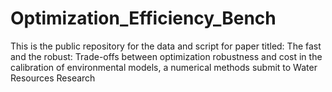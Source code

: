# Optimization_Efficiency_Bench
This is the public repository for the data and script for paper titled: The fast and the robust: Trade-offs between optimization robustness and cost in the calibration of environmental models, a numerical methods submit to Water Resources Research
